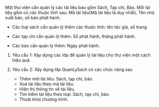 Một thư viện cần quản lý các tài liệu bao gồm Sách, Tạp chí, Báo. Mỗi tài liệu gồm có các thuộc tính sau: Mã tài liệu(Mã tài liệu là duy nhất), Tên nhà xuất bản, số bản phát hành.

- Các loại sách cần quản lý thêm các thuộc tính: tên tác giả, số trang.

- Các tạp chí cần quản lý thêm: Số phát hành, tháng phát hành.

- Các báo cần quản lý thêm: Ngày phát hành.

1. Yêu cầu 1: Xây dựng các lớp để quản lý tài liệu cho thư viện một cách hiệu quả.

2. Yêu cầu 2: Xây dựng lớp QuanLySach có các chức năng sau

    - Thêm mới tài liêu: Sách, tạp chí, báo.
    - Xoá tài liệu theo mã tài liệu.
    - Hiện thị thông tin về tài liệu.
    - Tìm kiếm tài liệu theo loại: Sách, tạp chí, báo.
    - Thoát khỏi chương trình.